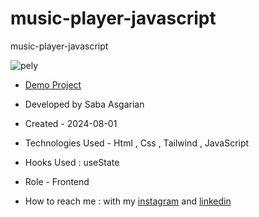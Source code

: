 
# music-player-javascript
music-player-javascript





![pely](https://github.com/user-attachments/assets/39df968b-465f-4943-a8a9-4cdafbf9c969)










- [Demo Project]( https://sabaasgarian.github.io/music-player-javascript/)

- Developed by Saba Asgarian

- Created - 2024-08-01

- Technologies Used - Html , Css , Tailwind , JavaScript

- Hooks Used : useState 

- Role - Frontend

- How to reach me : with my [instagram](https://www.instagram.com/saba_asgarian_web?igsh=M2Z2dTU3cHFmeW1o&utm_source=qr) and [linkedin](https://www.linkedin.com/in/saba-asgarian-69161088?utm_source=share&utm_campaign=share_via&utm_content=profile&utm_medium=ios_app) 


